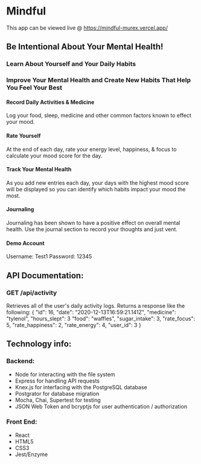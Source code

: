 # Mindful
This app can be viewed live @ https://mindful-murex.vercel.app/

## Be Intentional About Your Mental Health!
### Learn About Yourself and Your Daily Habits
### Improve Your Mental Health and Create New Habits That Help You Feel Your Best
#### Record Daily Activities & Medicine
Log your food, sleep, medicine and other common factors known to effect your mood.
#### Rate Yourself 
At the end of each day, rate your energy level, happiness, & focus to calculate your mood score for the day.
#### Track Your Mental Health 
As you add new entries each day, your days with the highest mood score will be displayed so you can identify which habits impact your mood the most.
#### Journaling
Journaling has been shown to have a positive effect on overall mental health. Use the journal section to record your thoughts and just vent.

#### Demo Account
Username: Test1 
Password: 12345


## API Documentation:
### GET /api/activity 
Retrieves all of the user's daily activity logs. Returns a response like the following:
{
        "id": 16,
        "date": "2020-12-13T16:59:21.141Z",
        "medicine": "tylenol",
        "hours_slept": 3
        "food": "waffles",
        "sugar_intake": 3,
        "rate_focus": 5,
        "rate_happiness": 2,
        "rate_energy": 4,
        "user_id": 3
}    

## Technology info:
### Backend: 
<ul>
<li>Node for interacting with the file system</li> 
<li>Express for handling API requests</li> 
<li>Knex.js for interfacing with the PostgreSQL database</li> 
<li>Postgrator for database migration</li> 
<li>Mocha, Chai, Supertest for testing</li> 
<li>JSON Web Token and bcryptjs for user authentication / authorization</li> 
</ul>

### Front End:
<ul>
<li>React</li> 
<li>HTML5</li> 
<li>CSS3</li> 
<li>Jest/Enzyme</li> 
</ul>
